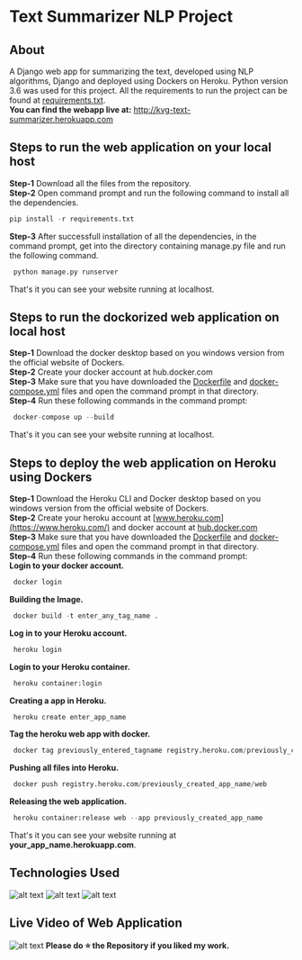 # Text Summarizer NLP Project
## About
A Django web app for summarizing the text, developed using NLP algorithms, Django and deployed using Dockers on Heroku. Python version 3.6 was used for this project. All the requirements to run the project can be found at [requirements.txt](https://github.com/venugopalkadamba/SMS-Spam-Detector-WebApp/blob/master/requirements.txt).
<br>
<b>You can find the webapp live at:</b> http://kvg-text-summarizer.herokuapp.com <br>

## Steps to run the web application on your local host
**Step-1** Download all the files from the repository.<br>
**Step-2** Open command prompt and run the following command to install all the dependencies.<br>
```python
pip install -r requirements.txt
``` 
**Step-3** After successfull installation of all the dependencies, in the command prompt, get into the directory containing manage.py file and run the following command.<br>
```python
 python manage.py runserver
```
That's it you can see your website running at localhost.

## Steps to run the dockorized web application on local host
**Step-1** Download the docker desktop based on you windows version from the official website of Dockers.<br>
**Step-2** Create your docker account at hub.docker.com<br>
**Step-3** Make sure that you have downloaded the [Dockerfile]() and [docker-compose.yml]() files and open the command prompt in that directory.<br>
**Step-4** Run these following commands in the command prompt:<br>
```python
 docker-compose up --build
```
That's it you can see your website running at localhost.

## Steps to deploy the web application on Heroku using Dockers
**Step-1** Download the Heroku CLI and Docker desktop based on you windows version from the official website of Dockers.<br>
**Step-2** Create your heroku account at [www.heroku.com](https://www.heroku.com/) and docker account at [hub.docker.com](https://hub.docker.com/)<br>
**Step-3** Make sure that you have downloaded the [Dockerfile](https://github.com/venugopalkadamba/Text_Summarizer_NLP_Project/blob/master/Dockerfile) and [docker-compose.yml](https://github.com/venugopalkadamba/Text_Summarizer_NLP_Project/blob/master/docker-compose.yml) files and open the command prompt in that directory.<br>
**Step-4** Run these following commands in the command prompt:<br>
<b>Login to your docker account.</b><br>

```python
 docker login
```
<b>Building the Image.</b>
<br>

```python
 docker build -t enter_any_tag_name .
```
<b>Log in to your Heroku account.</b><br>

```python
 heroku login
```
<b>Login to your Heroku container.</b><br>

```python
 heroku container:login
```
<b>Creating a app in Heroku.</b><br>

```python
 heroku create enter_app_name
```
<b>Tag the heroku web app with docker.</b><br>

```python
 docker tag previously_entered_tagname registry.heroku.com/previously_created_app_name/web
```
<b>Pushing all files into Heroku.</b><br>

```python
 docker push registry.heroku.com/previously_created_app_name/web
```
<b>Releasing the web application.</b><br>

```python
 heroku container:release web --app previously_created_app_name
```
That's it you can see your website running at <b>your_app_name.herokuapp.com</b>.

## Technologies Used
![alt text](https://github.com/venugopalkadamba/Text_Summarizer_NLP_Project/blob/master/README_assets/docker.png)
![alt text](https://github.com/venugopalkadamba/Text_Summarizer_NLP_Project/blob/master/README_assets/heroku.jpg)
![alt text](https://github.com/venugopalkadamba/Text_Summarizer_NLP_Project/blob/master/README_assets/NLP.jpeg)

## Live Video of Web Application
![alt text](https://github.com/venugopalkadamba/Text_Summarizer_NLP_Project/blob/master/README_assets/Final_Video.gif)
<b>Please do ⭐ the Repository if you liked my work.</b>
